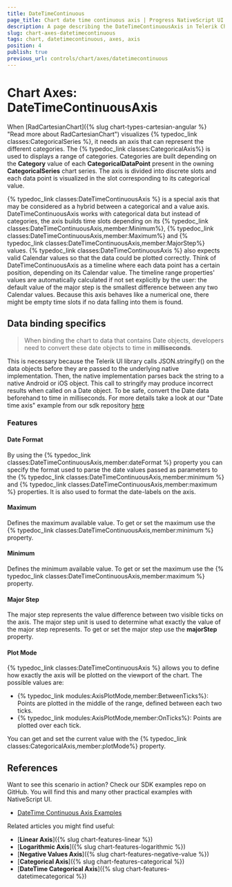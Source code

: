 ```yaml
---
title: DateTimeContinuous
page_title: Chart date time continuous axis | Progress NativeScript UI Documentation
description: A page describing the DateTimeContinuousAxis in Telerik Chart for NativeScript. This article explains the most important things you need to know before using DateTimeContinuous axis.
slug: chart-axes-datetimecontinuous
tags: chart, datetimecontinuous, axes, axis
position: 4
publish: true
previous_url: controls/chart/axes/datetimecontinuous
---
```


# Chart Axes: DateTimeContinuousAxis

When [RadCartesianChart]({% slug chart-types-cartesian-angular %} "Read more about RadCartesianChart") visualizes {% typedoc_link classes:CategoricalSeries %}, it needs an axis that can represent the different categories. The {% typedoc_link classes:CategoricalAxis%} is used to displays a range of categories. Categories are built depending on the **Category** value of each **CategoricalDataPoint** present in the owning **CategoricalSeries** chart series. The axis is divided into discrete slots and each data point is visualized in the slot corresponding to its categorical value.

{% typedoc_link classes:DateTimeContinuousAxis %} is a special axis that may be considered as a hybrid between a categorical and a value axis. DateTimeContinuousAxis works with categorical data but instead of categories, the axis builds time slots depending on its {% typedoc_link classes:DateTimeContinuousAxis,member:Minimum%}, {% typedoc_link classes:DateTimeContinuousAxis,member:Maximum%} and {% typedoc_link classes:DateTimeContinuousAxis,member:MajorStep%} values. {% typedoc_link classes:DateTimeContinuousAxis %} also expects valid Calendar values so that the data could be plotted correctly. Think of DateTimeContinuousAxis as a timeline where each data point has a certain position, depending on its Calendar value. The timeline range properties' values are automatically calculated if not set explicitly by the user: the default value of the major step is the smallest difference between any two Calendar values. Because this axis behaves like a numerical one, there might be empty time slots if no data falling into them is found.

## Data binding specifics

> When binding the chart to data that contains Date objects, developers need to convert these date objects to time in **milliseconds**. 

This is necessary because the Telerik UI library calls JSON.stringify() on the data objects before they are passed to the underlying native implementation. Then, the native implementation
parses back the string to a native Android or iOS object. This call to stringify may produce incorrect results when called on a Date object. To be safe, convert the Date data beforehand to time in milliseconds. For more details take a look at our "Date time axis" example from our sdk repository [here](https://github.com/telerik/nativescript-ui-samples/tree/master/chart/app/examples/axes/date-time-axes)

### Features

#### Date Format
By using the {% typedoc_link classes:DateTimeContinuousAxis,member:dateFormat %} property you can specify the format used to parse the date values passed as parameters to the {% typedoc_link classes:DateTimeContinuousAxis,member:minimum %} and {% typedoc_link classes:DateTimeContinuousAxis,member:maximum %} properties. It is also used to format the date-labels on the axis.

#### Maximum

Defines the maximum available value. To get or set the maximum use the {% typedoc_link classes:DateTimeContinuousAxis,member:minimum %} property.

#### Minimum

Defines the minimum available value. To get or set the maximum use the {% typedoc_link classes:DateTimeContinuousAxis,member:maximum %} property.

#### Major Step

The major step represents the value difference between two visible ticks on the axis. The major step unit is used to determine what exactly the value of the major step represents. To get or set the major step use the **majorStep** property.

#### Plot Mode

{% typedoc_link classes:DateTimeContinuousAxis %} allows you to define how exactly the axis will be plotted on the viewport of the chart. The possible values are:

* {% typedoc_link modules:AxisPlotMode,member:BetweenTicks%}: Points are plotted in the middle of the range, defined between each two ticks.
* {% typedoc_link modules:AxisPlotMode,member:OnTicks%}: Points are plotted over each tick.

You can get and set the current value with the {% typedoc_link classes:CategoricalAxis,member:plotMode%} property.

## References
Want to see this scenario in action?
Check our SDK examples repo on GitHub. You will find this and many other practical examples with NativeScript UI.

* [DateTime Continuous Axis Examples](https://github.com/telerik/nativescript-ui-samples/tree/master/chart/app/examples/axes/date-time-axes)

Related articles you might find useful:

* [**Linear Axis**]({% slug chart-features-linear %})
* [**Logarithmic Axis**]({% slug chart-features-logarithmic %})
* [**Negative Values Axis**]({% slug chart-features-negative-value %})
* [**Categorical Axis**]({% slug chart-features-categorical %})
* [**DateTime Categorical Axis**]({% slug chart-features-datetimecategorical %})
